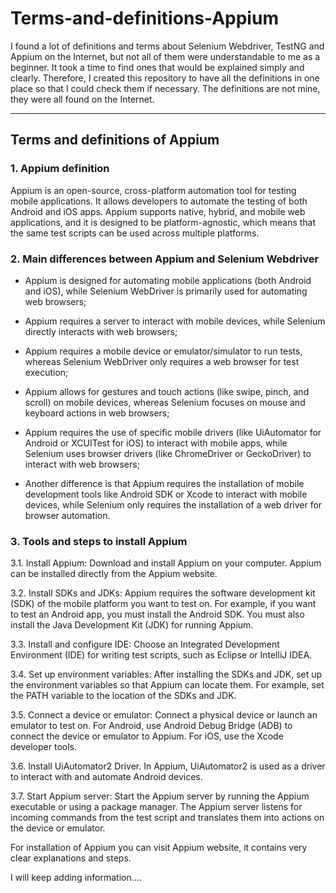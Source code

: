 # Terms-and-definitions-Appium

I found a lot of definitions and terms about Selenium Webdriver, TestNG and Appium on the Internet, but not all of them were understandable to me as a beginner. It took a time to find ones that would be explained simply and clearly. Therefore, I created this repository to have all the definitions in one place so that I could check them if necessary. The definitions are not mine, they were all found on the Internet.
______________________________________________________________________________________________________________________________________________________________________________________

## Terms and definitions of Appium

### 1. Appium definition
   
Appium is an open-source, cross-platform automation tool for testing mobile applications. It allows developers to automate the testing of both Android and iOS apps. Appium supports native, hybrid, and mobile web applications, and it is designed to be platform-agnostic, which means that the same test scripts can be used across multiple platforms.

### 2. Main differences between Appium and Selenium Webdriver

  - Appium is designed for automating mobile applications (both Android and iOS), while Selenium WebDriver is primarily used for automating web browsers;

  - Appium requires a server to interact with mobile devices, while Selenium directly interacts with web browsers;

  - Appium requires a mobile device or emulator/simulator to run tests, whereas Selenium WebDriver only requires a web browser for test execution;

  - Appium allows for gestures and touch actions (like swipe, pinch, and scroll) on mobile devices, whereas Selenium focuses on mouse and keyboard actions in web browsers;

  - Appium requires the use of specific mobile drivers (like UiAutomator for Android or XCUITest for iOS) to interact with mobile apps, while Selenium uses browser drivers (like 
    ChromeDriver or GeckoDriver) to interact with web browsers;

  - Another difference is that Appium requires the installation of mobile development tools like Android SDK or Xcode to interact with mobile devices, while Selenium only requires the 
    installation of a web driver for browser automation.

### 3. Tools and steps to install Appium

3.1. Install Appium: Download and install Appium on your computer. Appium can be installed directly from the Appium website.

3.2. Install SDKs and JDKs: Appium requires the software development kit (SDK) of the mobile platform you want to test on. For example, if you want to test an Android app, you must install the Android SDK. You must also install the Java Development Kit (JDK) for running Appium.

3.3. Install and configure IDE: Choose an Integrated Development Environment (IDE) for writing test scripts, such as Eclipse or IntelliJ IDEA.

3.4. Set up environment variables: After installing the SDKs and JDK, set up the environment variables so that Appium can locate them. For example, set the PATH variable to the location of the SDKs and JDK.

3.5. Connect a device or emulator: Connect a physical device or launch an emulator to test on. For Android, use Android Debug Bridge (ADB) to connect the device or emulator to Appium. For iOS, use the Xcode developer tools.

3.6. Install UiAutomator2 Driver. In Appium, UiAutomator2 is used as a driver to interact with and automate Android devices.

3.7. Start Appium server: Start the Appium server by running the Appium executable or using a package manager. The Appium server listens for incoming commands from the test script and translates them into actions on the device or emulator.

For installation of Appium you can visit Appium website, it contains very clear explanations and steps.


I will keep adding information....
